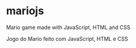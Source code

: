 # mariojs

 Mario game made with JavaScript, HTML and CSS  

 Jogo do Mario feito com JavaScript, HTML e CSS  
